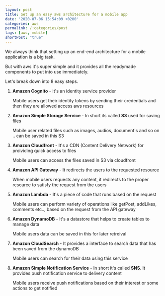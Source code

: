 ```yaml
---
layout: post
title: Set up an easy aws architecture for a mobile app
date: '2020-07-06 15:54:09 +0200'
categories: aws
permalink: /:categories/post
tags: [aws, mobile]
shortPost: "true"
---
```


We always think that setting up an end-end architecture for a mobile application is a big task.

But with aws it's super simple and it provides all the readymade components to put into use immediately.

Let's break down into 8 easy steps.

1. **Amazon Cognito** - It's an identity service provider
   
    Mobile users get their identity tokens by sending their credentials and then they are allowed access aws resources

1. **Amazon Simple Storage Service** -  In short its called **S3** used for saving files
    
    Mobile user related files such as images, audios, document's and so on .. can be saved in this S3

1. **Amazon Cloudfront** - It's a CDN (Content Delivery Network) for proividing quick access to files

    Mobile users can access the files saved in S3 via cloudfront

1. **Amazon API Gateway** - It redirects the users to the requested resource

    When mobile users requests any content, it redirects to the proper resource to satisfy the request from the users

1. **Amazon Lambda** - It's a piece of code that runs based on the request

    Mobile users can perform variety of operations like getPost, addLikes, comments etc.., based on the request from the API gateway

1. **Amazon DynamoDB** -  It's a datastore that helps to create tables to manage data

    Mobile users data can be saved in this for later retreival

1. **Amazon CloudSearch** - It provides a interface to search data that has been saved from the dynamoDB

    Mobile users can search for their data using this service 

1. **Amazon Simple Notification Service** - In short it's called **SNS**. It provides push notification service to delivery content

    Mobile users receive push notifications based on their interest or some actions to get notified 
